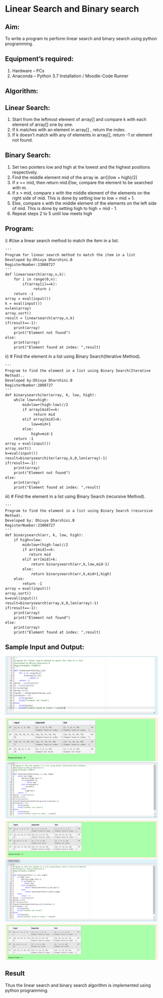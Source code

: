 # Linear Search and Binary search
## Aim:
To write a program to perform linear search and binary search using python programming.
## Equipment’s required:
1.	Hardware – PCs
2.	Anaconda – Python 3.7 Installation / Moodle-Code Runner
## Algorithm:

## Linear Search:
1.	Start from the leftmost element of array[] and compare k with each element of array[] one by one.
2.	If k matches with an element in array[] , return the index.
3.	If k doesn’t match with any of elements in array[], return -1 or element not found.
## Binary Search:
1.	Set two pointers low and high at the lowest and the highest positions respectively.
2.	Find the middle element mid of the array ie. arr[(low + high)/2]
3.	If x == mid, then return mid.Else, compare the element to be searched with m.
4.	If x > mid, compare x with the middle element of the elements on the right side of mid. This is done by setting low to low = mid + 1.
5.	Else, compare x with the middle element of the elements on the left side of mid. This is done by setting high to high = mid - 1.
6.	Repeat steps 2 to 5 until low meets high
## Program:
i)	#Use a linear search method to match the item in a list.
``````
''' 
Program for linear search method to match the item in a list
Developed by:Dhivya Dharshini.B
RegisterNumber:23008727 
'''
def linearsearch(array,n,k):
    for i in range(0,n):
        if(array[i]==k):
             return i
    return -1
array = eval(input())
k = eval(input()) 
n=len(array)
array.sort()
result = linearsearch(array,n,k)
if(result==-1):
    print(array)
    print("Element not found")
else:
    print(array)
    print("Element found at index: ",result)
``````
ii)	# Find the element in a list using Binary Search(Iterative Method).
``````
''' 
Program to find the element in a list using Binary Search(Iterative Method)..
Developed by:Dhivya Dharshini.B
RegisterNumber:2008727 
'''
def binarysearchiter(array, k, low, high):
    while low<=high:
        mid=low+(high-low)//2
        if array[mid]==k:
             return mid
        elif array[mid]<k:
            low=mid+1
        else:
            high=mid-1
    return -1
array = eval(input())
array.sort()
k=eval(input())
result=binarysearchiter(array,k,0,len(array)-1)
if(result==-1):
    print(array)
    print("Element not found")
else:
    print(array)
    print("Element found at index: ",result)
``````
iii)	# Find the element in a list using Binary Search (recursive Method).
``````
''' 
Program to find the element in a list using Binary Search (recursive Method).
Developed by: Dhivya Dharshini.B
RegisterNumber:23008727 
'''
def binarysearch(arr, k, low, high):
    if high>=low:
        mid=low+(high-low)//2
        if arr[mid]==k:
           return mid
        elif arr[mid]>k:
            return binarysearch(arr,k,low,mid-1) 
        else:
            return binarysearch(arr,k,mid+1,high)
    else:
        return -1
array = eval(input())
array.sort()
k=eval(input())
result=binarysearch(array,k,0,len(array)-1)
if(result==-1):
    print(array)
    print("Element not found")
else:
    print(array)
    print("Element found at index: ",result)
``````
## Sample Input and Output:
![output](/Screenshot%202023-12-02%20133244.png)
![output](/Screenshot%202023-12-02%20133339.png)
![output](/Screenshot%202023-12-02%20133417.png)
## Result
Thus the linear search and binary search algorithm is implemented using python programming.